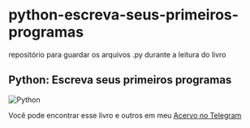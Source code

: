 # python-escreva-seus-primeiros-programas
repositório para guardar os arquivos .py durante a leitura do livro  

## Python: Escreva seus primeiros programas

![Python](https://m.media-amazon.com/images/I/51WCHKQWdlL.jpg)

Você pode encontrar esse livro e outros em meu [Acervo no Telegram](https://t.me/stdlib)
